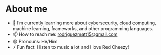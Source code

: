 # About me

- 🌱 I’m currently learning more about cybersecurity, cloud computing, machine learning, frameworks, and other programming languages.
- 📫 How to reach me: rodriguezmatt15@gmail.com
- 😄 Pronouns: He/Him
- ⚡ Fun fact: I listen to music a lot and I love Red Cheezy!

